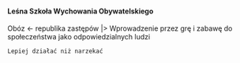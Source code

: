 #### Leśna Szkoła Wychowania Obywatelskiego
Obóz <- republika zastępów
    |> Wprowadzenie przez grę i zabawę do społeczeństwa jako odpowiedzialnych ludzi

    Lepiej działać niż narzekać
